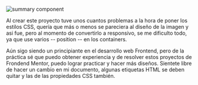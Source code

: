 ![summary component](https://github.com/Saul-Gustavo/Saul-Gustavo.github.io/assets/110861830/40caf7be-af01-40d6-91d0-ff5d9fb059ef)

Al crear este proyecto tuve unos cuantos problemas a la hora de poner los estilos CSS, quería que más o menos se pareciera al diseño de la imagen y asi
fue, pero al momento de convertirlo a responsivo, se me dificulto todo, ya que use varios -- position  -- en los containers.

Aún sigo siendo un principiante en el desarrollo web Frontend, pero de la práctica sé que puedo obtener experiencia y de resolver estos proyectos de Frondend Mentor, puedo lograr practicar y hacer más diseños. Sientete libre de hacer un cambio en mi documento, algunas etiquetas HTML se deben quitar y las de las propiedades CSS también.
